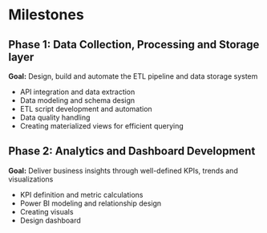 # Milestones

## Phase 1: Data Collection, Processing and Storage layer
**Goal:** Design, build and automate the ETL pipeline and data storage system
- API integration and data extraction
- Data modeling and schema design
- ETL script development and automation
- Data quality handling
- Creating materialized views for efficient querying

## Phase 2: Analytics and Dashboard Development
**Goal:** Deliver business insights through well-defined KPIs, trends and visualizations
- KPI definition and metric calculations
- Power BI modeling and relationship design
- Creating visuals
- Design dashboard